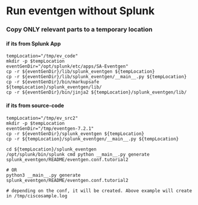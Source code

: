 # Run eventgen without Splunk

### Copy ONLY relevant parts to a temporary location


#### if its from Splunk App
```
tempLocation="/tmp/ev_code"
mkdir -p $tempLocation
eventGenDir="/opt/splunk/etc/apps/SA-Eventgen"
cp -r ${eventGenDir}/lib/splunk_eventgen ${tempLocation}
cp -r ${eventGenDir}/lib/splunk_eventgen/__main__.py ${tempLocation}
cp -r ${eventGenDir}/bin/markupsafe ${tempLocation}/splunk_eventgen/lib/
cp -r ${eventGenDir}/bin/jinja2 ${tempLocation}/splunk_eventgen/lib/
```

#### if its from source-code
```
tempLocation="/tmp/ev_src2"
mkdir -p $tempLocation
eventGenDir="/tmp/eventgen-7.2.1"
cp -r ${eventGenDir}/splunk_eventgen ${tempLocation}
cp -r ${tempLocation}/splunk_eventgen/__main__.py ${tempLocation}
```

```
cd ${tempLocation}/splunk_eventgen 
/opt/splunk/bin/splunk cmd python __main__.py generate splunk_eventgen/README/eventgen.conf.tutorial2

# OR
python3 __main__.py generate splunk_eventgen/README/eventgen.conf.tutorial2

# depending on the conf, it will be created. Above example will create in /tmp/ciscosample.log
```
